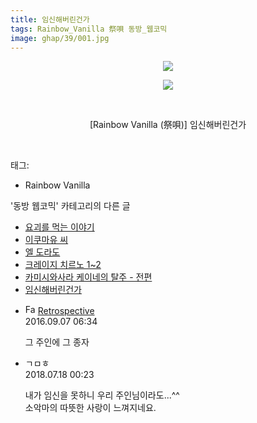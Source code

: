 ```yaml
---
title: 임신해버린건가
tags: Rainbow_Vanilla 祭唄 동방_웹코믹
image: ghap/39/001.jpg
---
```

<div class="article">
<p style="text-align: center; clear: none; float: none;"><img src="{{ site.nasurl }}/ghap/39/001.jpg"/></p>
<p style="text-align: center; clear: none; float: none;"><img src="{{ site.nasurl }}/ghap/39/002.jpg"/></p>
<p style="text-align: center; clear: none; float: none;"><br/></p>
<p style="text-align: center; clear: none; float: none;">[Rainbow Vanilla (祭唄)] 임신해버린건가</p>
<p><br/></p>
</div><div class="tagTrail">
<p>태그: </p>
<ul>
<li>Rainbow Vanilla</li>
</ul>
</div><div class="another">
<p>'동방 웹코믹' 카테고리의 다른 글</p>
<ul>
<li><a href="/2016-06-16-ghap_57">요괴를 먹는 이야기</a></li>
<li><a href="/2016-06-16-ghap_54">이쿠마유 씨</a></li>
<li><a href="/2016-06-16-ghap_50">엘 도라도</a></li>
<li><a href="/2016-06-16-ghap_44">크레이지 치르노 1~2</a></li>
<li><a href="/2016-06-16-ghap_41">카미시와사라 케이네의 탈주 - 전편</a></li>
<li><a href="/2016-06-16-ghap_39">임신해버린건가</a></li>
</ul>
</div><div class="cb_module cb_fluid">
<div class="cb_wrt cb_profile">
<div class="comment">
<ul>
<li class="cb_thumb_off" id="comment14800125">
<div class="cb_comment_area">
<div class="cb_info_area">
<div class="cb_section">
<span class="cb_nick_name"><img alt="Favicon of http://retropective53.tistory.com" height="16" onerror="this.onerror=null;this.parentNode.removeChild(this)" src="http://retropective53.tistory.com/favicon.ico" width="16"/> <a href="http://retropective53.tistory.com" onclick="return openLinkInNewWindow(this)">Retrospective</a></span>
</div>
<div class="cb_section">
<span class="cb_date">2016.09.07 06:34 </span>
</div>
</div>
<div class="cb_dsc_comment">
<p class="cb_dsc">
											그 주인에 그 종자
										</p>
</div>
</div></li>
<li class="cb_thumb_off" id="comment15288967">
<div class="cb_comment_area">
<div class="cb_info_area">
<div class="cb_section">
<span class="cb_nick_name">ㄱㅁㅎ</span>
</div>
<div class="cb_section">
<span class="cb_date">2018.07.18 00:23 </span>
</div>
</div>
<div class="cb_dsc_comment">
<p class="cb_dsc">
											내가 임신을 못하니 우리 주인님이라도...^^<br/>
소악마의 따뜻한 사랑이 느껴지네요.
										</p>
</div>
</div></li>
</ul>
</div>
</div><!-- commentList close -->
</div>
